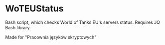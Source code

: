 # WoTEUStatus
Bash script, which checks World of Tanks EU's servers status. Requires JQ Bash library.

Made for "Pracownia języków skryptowych"
